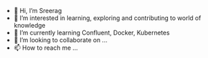 - 👋 Hi, I’m Sreerag
- 👀 I’m interested in learning, exploring and contributing to world of knowledge
- 🌱 I’m currently learning Confluent, Docker, Kubernetes
- 💞️ I’m looking to collaborate on ...
- 📫 How to reach me ...

<!---
sreerag84/sreerag84 is a ✨ special ✨ repository because its `README.md` (this file) appears on your GitHub profile.
You can click the Preview link to take a look at your changes.
--->
